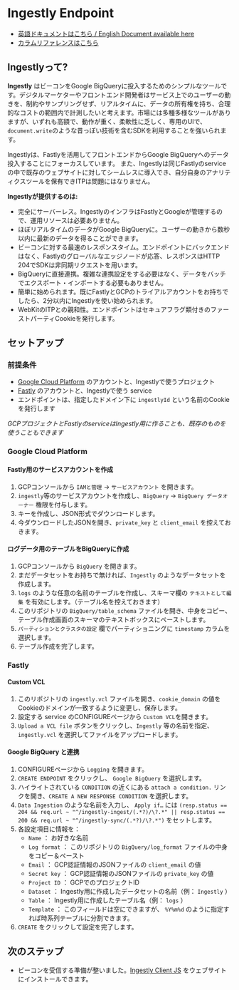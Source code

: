 # Ingestly Endpoint

- [英語ドキュメントはこちら / English Document available here](./README.md)
- [カラムリファレンスはこちら](https://github.com/ingestly/ingestly-docs/blob/master/COLUMNS-JP.md)

## Ingestlyって?

**Ingestly** はビーコンをGoogle BigQueryに投入するためのシンプルなツールです。デジタルマーケターやフロントエンド開発者はサービス上でのユーザーの動きを、制約やサンプリングせず、リアルタイムに、データの所有権を持ち、合理的なコストの範囲内で計測したいと考えます。市場には多種多様なツールがありますが、いずれも高額で、動作が重く、柔軟性に乏しく、専用のUIで、`document.write`のような昔っぽい技術を含むSDKを利用することを強いられます。

Ingestlyは、Fastlyを活用してフロントエンドからGoogle BigQueryへのデータ投入することにフォーカスしています。
また、Ingestlyは同じFastlyのserviceの中で既存のウェブサイトに対してシームレスに導入でき、自分自身のアナリティクスツールを保有できITPは問題にはなりません。


**Ingestlyが提供するのは:**

- 完全にサーバーレス。IngestlyのインフラはFastlyとGoogleが管理するので、運用リソースは必要ありません。
- ほぼリアルタイムのデータがGoogle BigQueryに。ユーザーの動きから数秒以内に最新のデータを得ることができます。
- ビーコンに対する最速のレスポンスタイム。エンドポイントにバックエンドはなく、Fastlyのグローバルなエッジノードが応答、レスポンスはHTTP 204でSDKは非同期リクエストを用います。
- BigQueryに直接連携。複雑な連携設定をする必要はなく、データをバッチでエクスポート・インポートする必要もありません。
- 簡単に始められます。既にFastlyとGCPのトライアルアカウントをお持ちでしたら、2分以内にIngestlyを使い始められます。
- WebKitのITPとの親和性。エンドポイントはセキュアフラグ類付きのファーストパーティCookieを発行します。

## セットアップ

### 前提条件
- [Google Cloud Platform](https://cloud.google.com/) のアカウントと、Ingestlyで使うプロジェクト
- [Fastly](https://www.fastly.com/signup) のアカウントと、Ingestlyで使う service
- エンドポイントは、指定したドメイン下に `ingestlyId` という名前のCookieを発行します

*GCPプロジェクトとFastlyのserviceはIngestly用に作ることも、既存のものを使うこともできます*

### Google Cloud Platform

#### Fastly用のサービスアカウントを作成
1. GCPコンソールから `IAMと管理` → `サービスアカウント` を開きます。
2. `ingestly`等のサービスアカウントを作成し、`BigQuery` → `BigQuery データオーナー` 権限を付与します。
3. キーを作成し、JSON形式でダウンロードします。
4. 今ダウンロードしたJSONを開き、`private_key` と `client_email` を控えておきます。

#### ログデータ用のテーブルをBigQueryに作成
1. GCPコンソールから `BigQuery` を開きます。
2. まだデータセットをお持ちで無ければ、`Ingestly` のようなデータセットを作成します。
3. `logs` のような任意の名前のテーブルを作成し、スキーマ欄の `テキストとして編集` を有効にします。（テーブル名を控えておきます）
4. このリポジトリの `BigQuery/table_schema` ファイルを開き、中身をコピー、テーブル作成画面のスキーマのテキストボックスにペーストします。
5. `パーティションとクラスタの設定` 欄でパーティショニングに `timestamp` カラムを選択します。
6. テーブル作成を完了します。

### Fastly

#### Custom VCL
1. このリポジトリの `ingestly.vcl` ファイルを開き、`cookie_domain` の値をCookieのドメインが一致するように変更し、保存します。
2. 設定する service のCONFIGUREページから `Custom VCL`を開きます。
3. `Upload a VCL file` ボタンをクリックし、`Ingestly` 等の名前を指定、 `ingestly.vcl` を選択してファイルをアップロードします。

#### Google BigQuery と連携
1. CONFIGUREページから `Logging` を開きます。
2. `CREATE ENDPOINT` をクリックし、 `Google BigQuery` を選択します。
3. ハイライトされている `CONDITION` の近くにある `attach a condition.` リンクを開き、`CREATE A NEW RESPONSE CONDITION` を選択します。
4. `Data Ingestion` のような名前を入力し、 `Apply if…` には `(resp.status == 204 && req.url ~ "^/ingestly-ingest/(.*?)/\?.*" || resp.status == 200 && req.url ~ "^/ingestly-sync/(.*?)/\?.*")` をセットします。
5. 各設定項目に情報を：
    - `Name` ： お好きな名前
    - `Log format` ： このリポジトリの `BigQuery/log_format` ファイルの中身をコピー＆ペースト
    - `Email` ： GCP認証情報のJSONファイルの `client_email` の値
    - `Secret key` ： GCP認証情報のJSONファイルの `private_key` の値
    - `Project ID` ： GCPでのプロジェクトID
    - `Dataset` ： Ingestly用に作成したデータセットの名前（例： `Ingestly` ）
    - `Table` ： Ingestly用に作成したテーブル名（例： `logs` ）
    - `Template` ： このフィールドは空にできますが、 `%Y%m%d` のように指定すれば時系列テーブルに分割できます。
6. `CREATE` をクリックして設定を完了します。

## 次のステップ
- ビーコンを受信する準備が整いました。[Ingestly Client JS](https://github.com/ingestly/ingestly-client-js) をウェブサイトにインストールできます。
